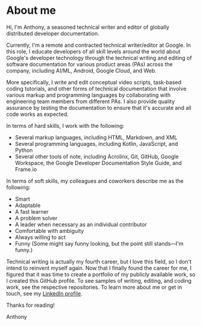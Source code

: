 # About me

Hi, I'm Anthony, a seasoned technical writer and editor of globally distributed developer documentation. 

Currently, I'm a remote and contracted technical writer/editor at Google. In this role, I educate developers of all skill levels around the world about Google's developer technology through the technical writing and editing of software documentation for various product areas (PAs) across the company, including AI/ML, Android, Google Cloud, and Web. 

More specifically, I write and edit conceptual video scripts, task-based coding tutorials, and other forms of technical documentation that involve various markup and programming languages by collaborating with engineering team members from different PAs. I also provide quality assurance by testing the documentation to ensure that it's accurate and all code works as expected. 

In terms of hard skills, I work with the following:
* Several markup languages, including HTML, Markdown, and XML
* Several programming languages, including Kotlin, JavaScript, and Python
* Several other tools of note, including Acrolinx, Git, GitHub, Google Workspace, the Google Developer Documentation Style Guide, and Frame.io

In terms of soft skills, my colleagues and coworkers describe me as the following:
* Smart
* Adaptable
* A fast learner
* A problem solver
* A leader when necessary as an individual contributor
* Comfortable with ambiguity
* Always willing to act
* Funny (Some might say funny looking, but the point still stands—I'm funny.)

Technical writing is actually my fourth career, but I love this field, so I don't intend to reinvent myself again. Now that I finally found the career for me, I figured that it was time to create a portfolio of my publicly available work, so I created this GitHub profile. To see samples of writing, editing, and coding work, see the respective repositories. To learn more about me or get in touch, see my [LinkedIn profile](https://www.linkedin.com/in/panissidi/).

Thanks for reading!

Anthony
